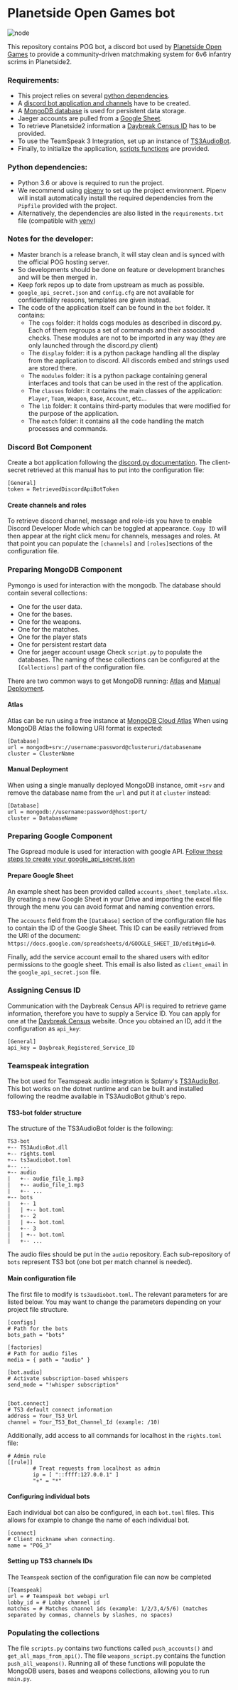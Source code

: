 # Planetside Open Games bot

![node](logos/bot.png) 

This repository contains POG bot, a discord bot used by [Planetside Open Games](https://docs.google.com/document/d/13rsrWA4r16gpB-F3gvx5HWf2T974mdHLraPSjh5DO1Q) to provide a community-driven matchmaking system for 6v6 infantry scrims in Planetside2.

### Requirements:
- This project relies on several [python dependencies](#python-dependencies).
- A [discord bot application and channels](#discord-bot-component) have to be created.
- A [MongoDB database](#preparing-mongodb-component) is used for persistent data storage. 
- Jaeger accounts are pulled from a [Google Sheet](#preparing-google-component). 
- To retrieve Planetside2 information a [Daybreak Census ID](#assigning-census-id) has to be provided.
- To use the TeamSpeak 3 Integration, set up an instance of [TS3AudioBot](#teamspeak-integration).
- Finally, to initialize the application, [scripts functions](#populating-the-collections) are provided.

### Python dependencies:
- Python 3.6 or above is required to run the project.
- We recommend using [pipenv](https://pypi.org/project/pipenv/) to set up the project environment. Pipenv will install automatically install the required dependencies from the `Pipfile` provided with the project.
- Alternatively, the dependencies are also listed in the `requirements.txt` file (compatible with [venv](https://docs.python.org/3/library/venv.html))

### Notes for the developer:
- Master branch is a release branch, it will stay clean and is synced with the official POG hosting server.
- So developments should be done on feature or development branches and will be then merged in.
- Keep fork repos up to date from upstream as much as possible.
- `google_api_secret.json` and `config.cfg` are not available for confidentiality reasons, templates are given instead.
- The code of the application itself can be found in the `bot` folder. It contains:
  - The `cogs` folder: it holds cogs modules as described in discord.py. Each of them regroups a set of commands and their associated checks. These modules are not to be imported in any way (they are only launched through the discord.py client)
  - The `display` folder: it is a python package handling all the display from the application to discord. All discords embed and strings used are stored there.
  - The `modules` folder: it is a python package containing general interfaces and tools that can be used in the rest of the application.
  - The `classes` folder: it contains the main classes of the application: `Player`, `Team`, `Weapon`, `Base`, `Account`, etc...
  - The `lib` folder: it contains third-party modules that were modified for the purpose of the application.
  - The `match` folder: it contains all the code handling the match processes and commands.
  
### Discord Bot Component
Create a bot application following the [discord.py documentation](https://discordpy.readthedocs.io/en/latest/discord.html).
The client-secret retrieved at this manual has to put into the configuration file:
```buildoutcfg
[General]
token = RetrievedDiscordApiBotToken
```

#### Create channels and roles
To retrieve discord channel, message and role-ids you have to enable Discord Developer Mode which can be toggled at appearance.
`Copy ID` will then appear at the right click menu for channels, messages and roles.
At that point you can populate the `[channels]` and `[roles]`sections of the configuration file.

### Preparing MongoDB Component
Pymongo is used for interaction with the mongodb. The database should contain several collections:
- One for the user data.
- One for the bases.
- One for the weapons.
- One for the matches.
- One for the player stats
- One for persistent restart data
- One for jaeger account usage
Check `script.py` to populate the databases.
The naming of these collections can be configured at the `[Collections]` part of the configuration file.

There are two common ways to get MongoDB running: [Atlas](#Atlas) and [Manual Deployment](#manual-deployment).

#### Atlas
Atlas can be run using a free instance at [MongoDB Cloud Atlas](https://www.mongodb.com/cloud/atlas)
When using MongoDB Atlas the following URI format is expected:
```buildoutcfg
[Database]
url = mongodb+srv://username:password@clusteruri/databasename
cluster = ClusterName
```

#### Manual Deployment
When using a single manually deployed MongoDB instance, omit `+srv` and remove the database name from the `url` and put it at `cluster` instead:
```buildoutcfg
[Database]
url = mongodb://username:password@host:port/
cluster = DatabaseName
```

### Preparing Google Component
The Gspread module is used for interaction with google API. [Follow these steps to create your google_api_secret.json](https://gspread.readthedocs.io/en/latest/oauth2.html#for-bots-using-service-account)

#### Prepare Google Sheet
An example sheet has been provided called `accounts_sheet_template.xlsx`. 
By creating a new Google Sheet in your Drive and importing the excel file through the menu you can avoid format and naming convention errors.

The `accounts` field from the `[Database]` section of the configuration file has to contain the ID of the Google Sheet.
This ID can be easily retrieved from the URI of the document: `https://docs.google.com/spreadsheets/d/GOOGLE_SHEET_ID/edit#gid=0`.

Finally, add the service account email to the shared users with editor permissions to the google sheet. 
This email is also listed as `client_email` in the `google_api_secret.json` file.

### Assigning Census ID
Communication with the Daybreak Census API is required to retrieve game information, therefore you have to supply a Service ID.
You can apply for one at the [Daybreak Census](http://census.daybreakgames.com/#service-id) website.
Once you obtained an ID, add it the configuration as `api_key`:
```buildoutcfg
[General]
api_key = Daybreak_Registered_Service_ID
```

### Teamspeak integration
The bot used for Teamspeak audio integration is Splamy's [TS3AudioBot](https://github.com/Splamy/TS3AudioBot).
This bot works on the dotnet runtime and can be built and installed following the readme available in TS3AudioBot github's repo.

#### TS3-bot folder structure
The structure of the TS3AudioBot folder is the following:
```
TS3-bot
+-- TS3AudioBot.dll
+-- rights.toml
+-- ts3audiobot.toml
+-- ...
+-- audio
|   +-- audio_file_1.mp3
|   +-- audio_file_1.mp3
|   +-- ...
+-- bots
|   +-- 1
|   | +-- bot.toml
|   +-- 2
|   | +-- bot.toml
|   +-- 3
|   | +-- bot.toml
|   +-- ...
```
The audio files should be put in the `audio` repository. Each sub-repository of `bots` represent TS3 bot (one bot per match channel is needed).

#### Main configuration file
The first file to modify is `ts3audiobot.toml`. The relevant parameters for are listed below. You may want to change the parameters depending on your project file structure.
```buildoutcfg
[configs]
# Path for the bots
bots_path = "bots"

[factories]
# Path for audio files
media = { path = "audio" }

[bot.audio]
# Activate subscription-based whispers
send_mode = "!whisper subscription"


[bot.connect]
# TS3 default connect information
address = Your_TS3_Url
channel = Your_TS3_Bot_Channel_Id (example: /10)
```

Additionally, add access to all commands for localhost in the `rights.toml` file:
```buildoutcfg
# Admin rule
[[rule]]
        # Treat requests from localhost as admin
        ip = [ "::ffff:127.0.0.1" ]
        "+" = "*"
```

#### Configuring individual bots
Each individual bot can also be configured, in each `bot.toml` files. This allows for example to change the name of each individual bot.
```buildoutcfg
[connect]
# Client nickname when connecting.
name = "POG_3"

```

#### Setting up TS3 channels IDs
The `Teamspeak` section of the configuration file can now be completed 
```buildoutcfg
[Teamspeak]
url = # Teamspeak bot webapi url
lobby_id = # Lobby channel id
matches = # Matches channel ids (example: 1/2/3,4/5/6) (matches separated by commas, channels by slashes, no spaces)
```



### Populating the collections
The file `scripts.py` contains two functions called `push_accounts()` and `get_all_maps_from_api()`.
The file `weapons_script.py` contains the function `push_all_weapons()`.
Running all of these functions will populate the MongoDB users, bases and weapons collections, allowing you to run `main.py`.
